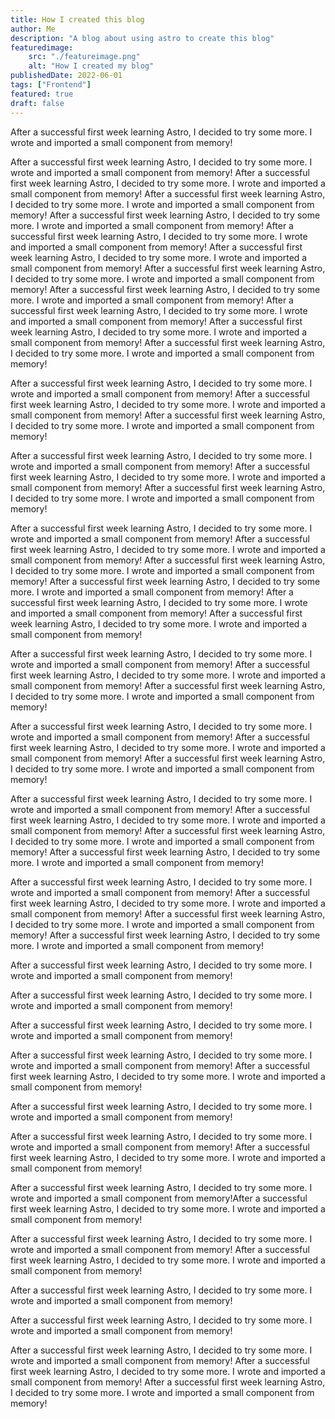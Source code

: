 ```yaml
---
title: How I created this blog
author: Me
description: "A blog about using astro to create this blog"
featuredimage:
    src: "./featureimage.png"
    alt: "How I created my blog"
publishedDate: 2022-06-01
tags: ["Frontend"]
featured: true
draft: false
---
```


After a successful first week learning Astro, I decided to try some more. I wrote and imported a small component from memory!

After a successful first week learning Astro, I decided to try some more. I wrote and imported a small component from memory!
After a successful first week learning Astro, I decided to try some more. I wrote and imported a small component from memory!
After a successful first week learning Astro, I decided to try some more. I wrote and imported a small component from memory!
After a successful first week learning Astro, I decided to try some more. I wrote and imported a small component from memory!
After a successful first week learning Astro, I decided to try some more. I wrote and imported a small component from memory!
After a successful first week learning Astro, I decided to try some more. I wrote and imported a small component from memory!
After a successful first week learning Astro, I decided to try some more. I wrote and imported a small component from memory!
After a successful first week learning Astro, I decided to try some more. I wrote and imported a small component from memory!
After a successful first week learning Astro, I decided to try some more. I wrote and imported a small component from memory!
After a successful first week learning Astro, I decided to try some more. I wrote and imported a small component from memory!
After a successful first week learning Astro, I decided to try some more. I wrote and imported a small component from memory!


After a successful first week learning Astro, I decided to try some more. I wrote and imported a small component from memory!
After a successful first week learning Astro, I decided to try some more. I wrote and imported a small component from memory!
After a successful first week learning Astro, I decided to try some more. I wrote and imported a small component from memory!


After a successful first week learning Astro, I decided to try some more. I wrote and imported a small component from memory!
After a successful first week learning Astro, I decided to try some more. I wrote and imported a small component from memory!
After a successful first week learning Astro, I decided to try some more. I wrote and imported a small component from memory!

After a successful first week learning Astro, I decided to try some more. I wrote and imported a small component from memory!
After a successful first week learning Astro, I decided to try some more. I wrote and imported a small component from memory!
After a successful first week learning Astro, I decided to try some more. I wrote and imported a small component from memory!
After a successful first week learning Astro, I decided to try some more. I wrote and imported a small component from memory!
After a successful first week learning Astro, I decided to try some more. I wrote and imported a small component from memory!
After a successful first week learning Astro, I decided to try some more. I wrote and imported a small component from memory!

After a successful first week learning Astro, I decided to try some more. I wrote and imported a small component from memory!
After a successful first week learning Astro, I decided to try some more. I wrote and imported a small component from memory!
After a successful first week learning Astro, I decided to try some more. I wrote and imported a small component from memory!

After a successful first week learning Astro, I decided to try some more. I wrote and imported a small component from memory!
After a successful first week learning Astro, I decided to try some more. I wrote and imported a small component from memory!
After a successful first week learning Astro, I decided to try some more. I wrote and imported a small component from memory!


After a successful first week learning Astro, I decided to try some more. I wrote and imported a small component from memory!
After a successful first week learning Astro, I decided to try some more. I wrote and imported a small component from memory!
After a successful first week learning Astro, I decided to try some more. I wrote and imported a small component from memory!
After a successful first week learning Astro, I decided to try some more. I wrote and imported a small component from memory!



After a successful first week learning Astro, I decided to try some more. I wrote and imported a small component from memory!
After a successful first week learning Astro, I decided to try some more. I wrote and imported a small component from memory!
After a successful first week learning Astro, I decided to try some more. I wrote and imported a small component from memory!
After a successful first week learning Astro, I decided to try some more. I wrote and imported a small component from memory!


After a successful first week learning Astro, I decided to try some more. I wrote and imported a small component from memory!

After a successful first week learning Astro, I decided to try some more. I wrote and imported a small component from memory!


After a successful first week learning Astro, I decided to try some more. I wrote and imported a small component from memory!

After a successful first week learning Astro, I decided to try some more. I wrote and imported a small component from memory!
After a successful first week learning Astro, I decided to try some more. I wrote and imported a small component from memory!



After a successful first week learning Astro, I decided to try some more. I wrote and imported a small component from memory!


After a successful first week learning Astro, I decided to try some more. I wrote and imported a small component from memory!
After a successful first week learning Astro, I decided to try some more. I wrote and imported a small component from memory!

After a successful first week learning Astro, I decided to try some more. I wrote and imported a small component from memory!After a successful first week learning Astro, I decided to try some more. I wrote and imported a small component from memory!

After a successful first week learning Astro, I decided to try some more. I wrote and imported a small component from memory!
After a successful first week learning Astro, I decided to try some more. I wrote and imported a small component from memory!




After a successful first week learning Astro, I decided to try some more. I wrote and imported a small component from memory!

After a successful first week learning Astro, I decided to try some more. I wrote and imported a small component from memory!

After a successful first week learning Astro, I decided to try some more. I wrote and imported a small component from memory!
After a successful first week learning Astro, I decided to try some more. I wrote and imported a small component from memory!
After a successful first week learning Astro, I decided to try some more. I wrote and imported a small component from memory!